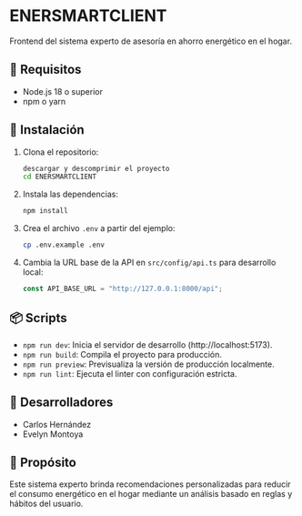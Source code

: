 # ENERSMARTCLIENT

Frontend del sistema experto de asesoría en ahorro energético en el hogar.

## 🔧 Requisitos

- Node.js 18 o superior
- npm o yarn

## 🚀 Instalación

1. Clona el repositorio:
   ```bash
   descargar y descomprimir el proyecto
   cd ENERSMARTCLIENT
   ```

2. Instala las dependencias:
   ```bash
   npm install
   ```

3. Crea el archivo `.env` a partir del ejemplo:
   ```bash
   cp .env.example .env
   ```

4. Cambia la URL base de la API en `src/config/api.ts` para desarrollo local:
   ```ts
   const API_BASE_URL = "http://127.0.0.1:8000/api";
   ```

## 📦 Scripts

- `npm run dev`: Inicia el servidor de desarrollo (http://localhost:5173).
- `npm run build`: Compila el proyecto para producción.
- `npm run preview`: Previsualiza la versión de producción localmente.
- `npm run lint`: Ejecuta el linter con configuración estricta.

## 👥 Desarrolladores

- Carlos Hernández
- Evelyn Montoya

## 🧠 Propósito

Este sistema experto brinda recomendaciones personalizadas para reducir el consumo energético en el hogar mediante un análisis basado en reglas y hábitos del usuario.